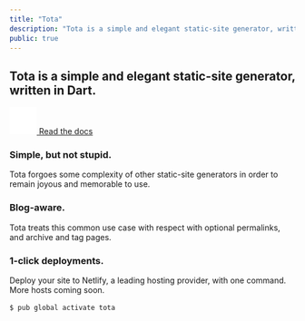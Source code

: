 ```yaml
---
title: "Tota"
description: "Tota is a simple and elegant static-site generator, written in Dart. Great for personal websites, side-projects, blogs, documentation, and more."
public: true
---
```


<section id="hero">
  <h1>Tota is a simple and elegant static-site generator, written in Dart.</h1>
  <div>
    <a class="button" href="/docs">
      <img src="/assets/img/book-open.svg" alt="Open book"/>
      <span>Read the docs</span>
    </a>
  </div>
</section>

<section id="features" class="features-layout">
  <div class="feature">
    <h3>Simple, but not stupid.</h3>
    <p>Tota forgoes some complexity of other static-site generators in order to remain joyous and memorable to use.</p>
  </div>
  <div class="feature">
    <h3>Blog-aware.</h3>
    <p>Tota treats this common use case with respect with optional permalinks, and archive and tag pages.</p>
  </div>
  <div class="feature">
    <h3>1-click deployments.</h3>
    <p>Deploy your site to Netlify, a leading hosting provider, with one command. More hosts coming soon.</p>
  </div>
</section>

<section id="pub-install">
  <pre><code>$ pub global activate tota</code></pre>
</section>
